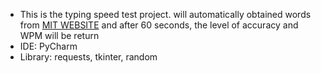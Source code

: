 <ul>
  <li>This is the typing speed test project. will automatically obtained words from <a href='https://www.mit.edu/~ecprice/wordlist.10000'>MIT WEBSITE</a> and after 60 seconds, the level of accuracy and WPM will be return</li>
  <li>IDE: PyCharm</li>
  <li>Library: requests, tkinter, random</li>
</ul>
